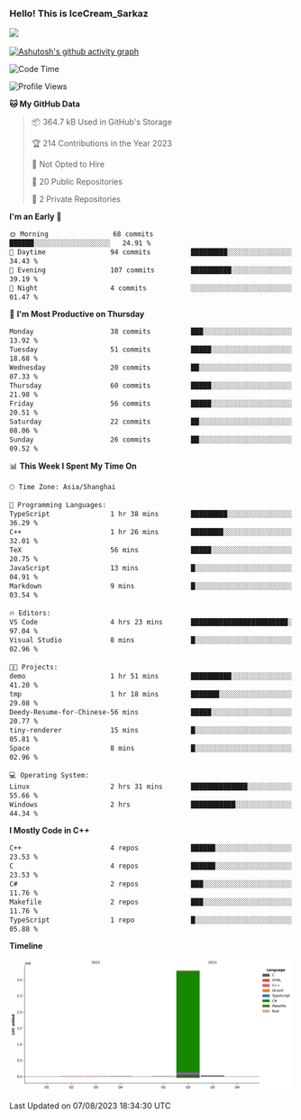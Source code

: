 ### Hello! This is IceCream_Sarkaz

![](https://github-readme-stats.vercel.app/api?username=Huang-Yuhan&theme=dark)

[![Ashutosh's github activity graph](https://github-readme-activity-graph.vercel.app/graph?username=Huang-Yuhan&bg_color=000000&color=ffffff&line=c061cb&point=c64600&area=true&hide_border=true)](https://github.com/ashutosh00710/github-readme-activity-graph)


<!--START_SECTION:waka-->
![Code Time](http://img.shields.io/badge/Code%20Time-184%20hrs%2051%20mins-blue)

![Profile Views](http://img.shields.io/badge/Profile%20Views-81-blue)

**🐱 My GitHub Data** 

> 📦 364.7 kB Used in GitHub's Storage 
 > 
> 🏆 214 Contributions in the Year 2023
 > 
> 🚫 Not Opted to Hire
 > 
> 📜 20 Public Repositories 
 > 
> 🔑 2 Private Repositories 
 > 
**I'm an Early 🐤** 

```text
🌞 Morning                68 commits          ██████░░░░░░░░░░░░░░░░░░░   24.91 % 
🌆 Daytime                94 commits          █████████░░░░░░░░░░░░░░░░   34.43 % 
🌃 Evening                107 commits         ██████████░░░░░░░░░░░░░░░   39.19 % 
🌙 Night                  4 commits           ░░░░░░░░░░░░░░░░░░░░░░░░░   01.47 % 
```
📅 **I'm Most Productive on Thursday** 

```text
Monday                   38 commits          ███░░░░░░░░░░░░░░░░░░░░░░   13.92 % 
Tuesday                  51 commits          █████░░░░░░░░░░░░░░░░░░░░   18.68 % 
Wednesday                20 commits          ██░░░░░░░░░░░░░░░░░░░░░░░   07.33 % 
Thursday                 60 commits          █████░░░░░░░░░░░░░░░░░░░░   21.98 % 
Friday                   56 commits          █████░░░░░░░░░░░░░░░░░░░░   20.51 % 
Saturday                 22 commits          ██░░░░░░░░░░░░░░░░░░░░░░░   08.06 % 
Sunday                   26 commits          ██░░░░░░░░░░░░░░░░░░░░░░░   09.52 % 
```


📊 **This Week I Spent My Time On** 

```text
🕑︎ Time Zone: Asia/Shanghai

💬 Programming Languages: 
TypeScript               1 hr 38 mins        █████████░░░░░░░░░░░░░░░░   36.29 % 
C++                      1 hr 26 mins        ████████░░░░░░░░░░░░░░░░░   32.01 % 
TeX                      56 mins             █████░░░░░░░░░░░░░░░░░░░░   20.75 % 
JavaScript               13 mins             █░░░░░░░░░░░░░░░░░░░░░░░░   04.91 % 
Markdown                 9 mins              █░░░░░░░░░░░░░░░░░░░░░░░░   03.54 % 

🔥 Editors: 
VS Code                  4 hrs 23 mins       ████████████████████████░   97.04 % 
Visual Studio            8 mins              █░░░░░░░░░░░░░░░░░░░░░░░░   02.96 % 

🐱‍💻 Projects: 
demo                     1 hr 51 mins        ██████████░░░░░░░░░░░░░░░   41.20 % 
tmp                      1 hr 18 mins        ███████░░░░░░░░░░░░░░░░░░   29.08 % 
Deedy-Resume-for-Chinese-56 mins             █████░░░░░░░░░░░░░░░░░░░░   20.77 % 
tiny-renderer            15 mins             █░░░░░░░░░░░░░░░░░░░░░░░░   05.81 % 
Space                    8 mins              █░░░░░░░░░░░░░░░░░░░░░░░░   02.96 % 

💻 Operating System: 
Linux                    2 hrs 31 mins       ██████████████░░░░░░░░░░░   55.66 % 
Windows                  2 hrs               ███████████░░░░░░░░░░░░░░   44.34 % 
```

**I Mostly Code in C++** 

```text
C++                      4 repos             ██████░░░░░░░░░░░░░░░░░░░   23.53 % 
C                        4 repos             ██████░░░░░░░░░░░░░░░░░░░   23.53 % 
C#                       2 repos             ███░░░░░░░░░░░░░░░░░░░░░░   11.76 % 
Makefile                 2 repos             ███░░░░░░░░░░░░░░░░░░░░░░   11.76 % 
TypeScript               1 repo              █░░░░░░░░░░░░░░░░░░░░░░░░   05.88 % 
```



**Timeline**

![Lines of Code chart](https://raw.githubusercontent.com/Huang-Yuhan/Huang-Yuhan/main/assets/bar_graph.png)


 Last Updated on 07/08/2023 18:34:30 UTC
<!--END_SECTION:waka-->

